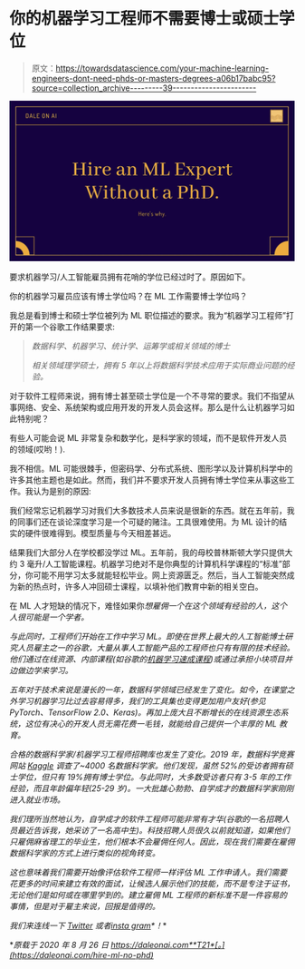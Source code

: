 # 你的机器学习工程师不需要博士或硕士学位

> 原文：<https://towardsdatascience.com/your-machine-learning-engineers-dont-need-phds-or-masters-degrees-a06b17babc95?source=collection_archive---------39----------------------->

![](img/c343fba892aba41261e7043373c427c4.png)

要求机器学习/人工智能雇员拥有花哨的学位已经过时了。原因如下。

你的机器学习雇员应该有博士学位吗？在 ML 工作需要博士学位吗？

我总是看到博士和硕士学位被列为 ML 职位描述的要求。我为“机器学习工程师”打开的第一个谷歌工作结果要求:

> *数据科学、机器学习、统计学、运筹学或相关领域的博士*
> 
> *相关领域理学硕士，拥有 5 年以上将数据科学技术应用于实际商业问题的经验。*

对于软件工程师来说，拥有博士甚至硕士学位是一个不寻常的要求。我们不指望从事网络、安全、系统架构或应用开发的开发人员会这样。那么是什么让机器学习如此特别呢？

有些人可能会说 ML 非常复杂和数学化，是科学家的领域，而不是软件开发人员的领域(哎哟！).

我不相信。ML 可能很棘手，但密码学、分布式系统、图形学以及计算机科学中的许多其他主题也是如此。然而，我们并不要求开发人员拥有博士学位来从事这些工作。我认为是别的原因:

我们经常忘记机器学习对我们大多数技术人员来说是很新的东西。就在五年前，我的同事们还在谈论深度学习是一个可疑的赌注。工具很难使用。为 ML 设计的结实的硬件很难得到。模型质量与今天相差甚远。

结果我们大部分人在学校都没学过 ML。五年前，我的母校普林斯顿大学只提供大约 3 毫升/人工智能课程。机器学习绝对不是你典型的计算机科学课程的“标准”部分，你可能不用学习太多就能轻松毕业。网上资源匮乏。然后，当人工智能突然成为新的热点时，许多人冲回硕士课程，以填补他们教育中新的相关空白。

在 ML 人才短缺的情况下，难怪如果你*想雇佣一个在这个领域有经验的人，这个人很可能是一个学者。*

*与此同时，工程师们开始在工作中学习 ML。即使在世界上最大的人工智能博士研究人员雇主之一的谷歌，大量从事人工智能产品的工程师也只有有限的技术经验。他们通过在线资源、内部课程(如谷歌的[机器学习速成课程](https://developers.google.com/machine-learning/crash-course))或通过承担小块项目并边做边学来学习。*

*五年对于技术来说是漫长的一年，数据科学领域已经发生了变化。如今，在课堂之外学习机器学习比过去容易得多，我们的工具集也变得更加用户友好(参见 PyTorch、TensorFlow 2.0、Keras)。再加上庞大且不断增长的在线资源生态系统，这位有决心的开发人员无需花费一毛钱，就能给自己提供一个丰厚的 ML 教育。*

*合格的数据科学家/机器学习工程师招聘库也发生了变化。2019 年，数据科学竞赛网站 [Kaggle](https://www.kaggle.com/kaggle-survey-2019) 调查了~4000 名数据科学家。他们发现，虽然 52%的受访者拥有硕士学位，但只有 19%拥有博士学位。与此同时，大多数受访者只有 3-5 年的工作经验，而且年龄偏年轻(25-29 岁)。一大批雄心勃勃、自学成才的数据科学家刚刚进入就业市场。*

*我们理所当然地认为，自学成才的软件工程师可能非常有才华(谷歌的一名招聘人员最近告诉我，她采访了一名高中生)。科技招聘人员很久以前就知道，如果他们只雇佣麻省理工的毕业生，他们根本不会雇佣任何人。因此，现在我们需要在雇佣数据科学家的方式上进行类似的视角转变。*

*这也意味着我们需要开始像评估软件工程师一样评估 ML 工作申请人。我们需要花更多的时间来建立有效的面试，让候选人展示他们的技能，而不是专注于证书，无论他们是如何或在哪里学到的。建立雇佣 ML 工程师的新标准不是一件容易的事情，但是对于雇主来说，回报是值得的。*

**我们来连线一下* [*Twitter*](https://twitter.com/dalequark) *或者*[*insta gram*](http://instagram.com/dale_on_ai)*！**

**原载于 2020 年 8 月 26 日 https://daleonai.com**T21*[。](https://daleonai.com/hire-ml-no-phd)*